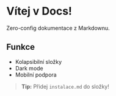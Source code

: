 # Vítej v Docs!

Zero-config dokumentace z Markdownu.

## Funkce
- Kolapsibilní složky
- Dark mode
- Mobilní podpora

> **Tip:** Přidej `instalace.md` do složky!
